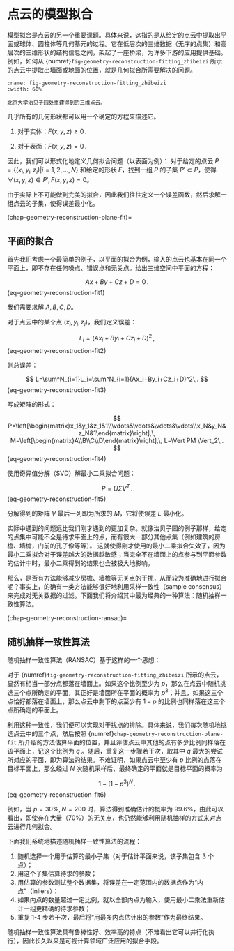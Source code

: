 # 点云的模型拟合


模型拟合是点云的另一个重要课题。具体来说，这指的是从给定的点云中提取出平面或球体、圆柱体等几何基元的过程。它在低层次的三维数据（无序的点集）和高层次的三维形状的结构信息之间，架起了一座桥梁，为许多下游的应用提供基础。
例如，如何从 {numref}`fig-geometry-reconstruction-fitting_zhibeizi` 所示的点云中提取出墙面或地面的位置，就是几何拟合所需要解决的问题。

```{figure} fig/zhibeiziyuan.png
:name: fig-geometry-reconstruction-fitting_zhibeizi
:width: 60%

北京大学治贝子园处重建得到的三维点云。
```

几乎所有的几何形状都可以用一个确定的方程来描述它。

1. 对于实体：$F(x,y,z)\ge0\,.$

2. 对于表面：$F(x,y,z)=0\,.$


因此，我们可以形式化地定义几何拟合问题（以表面为例）：
对于给定的点云 $P=\{(x_i,y_i,z_i)|i=1,2,\dots,N\}$ 和给定的形状 $F$，找到一组 $P$ 的子集 $P'\subset P$，使得 $\forall(x,y,z)\in P',F(x,y,z)=0$。

由于实际上不可能做到完美的拟合，因此我们往往定义一个误差函数，然后求解一组点云的子集，使得误差最小化。

(chap-geometry-reconstruction-plane-fit)=
## 平面的拟合

首先我们考虑一个最简单的例子，以平面的拟合为例，输入的点云也基本在同一个平面上，即不存在任何噪点、错误点和无关点。给出三维空间中平面的方程：

$$
Ax+By+Cz+D=0\,.
$$ (eq-geometry-reconstruction-fit1)

我们需要求解 $A,B,C,D$。

对于点云中的某个点 $(x_i,y_i,z_i)$，我们定义误差：

$$
L_i=(Ax_i+By_i+Cz_i+D)^2\,,
$$ (eq-geometry-reconstruction-fit2)

则总误差：

$$
L=\sum^N_{i=1}L_i=\sum^N_{i=1}(Ax_i+By_i+Cz_i+D)^2\,.
$$ (eq-geometry-reconstruction-fit3)

写成矩阵的形式：

$$
P=\left[\begin{matrix}x_1&y_1&z_1&1\\\vdots&\vdots&\vdots&\vdots\\x_N&y_N&z_N&1\end{matrix}\right],\,
M=\left[\begin{matrix}A\\B\\C\\D\end{matrix}\right],\,
L=\Vert PM \Vert_2\,.
$$ (eq-geometry-reconstruction-fit4)

使用奇异值分解（SVD）解最小二乘拟合问题：

$$
P=U\Sigma V^T\,.
$$ (eq-geometry-reconstruction-fit5)

分解得到的矩阵 $V$ 最后一列即为所求的 $M$，它将使误差 $L$ 最小化。

实际中遇到的问题远比我们刚才遇到的更加复杂。就像治贝子园的例子那样，给定的点集中可能不全是待求平面上的点，而有很大一部分其他点集（例如建筑的房檐、墙檐，门前的孔子像等等）。
这就使得刚才使用的最小二乘拟合失效了，因为最小二乘拟合对于误差越大的数据越敏感；当完全不在墙面上的点参与到平面参数的估计中时，最小二乘得到的结果也会被极大地影响。

那么，是否有方法能够减少房檐、墙檐等无关点的干扰，从而较为准确地进行拟合呢？事实上，的确有一类方法能够很好地利用采样一致性（sample consensus）来完成对无关数据的过滤。下面我们将介绍其中最为经典的一种算法：随机抽样一致性算法。

(chap-geometry-reconstruction-ransac)=
## 随机抽样一致性算法

随机抽样一致性算法（RANSAC）基于这样的一个思想：

对于 {numref}`fig-geometry-reconstruction-fitting_zhibeizi` 所示的点云，显然有相当一部分点都落在墙面上。如果这个比例至少为 $p$，那么在点云中随机挑选三个点所确定的平面，其正好是墙面所在平面的概率为 $p^3$；并且，如果这三个点恰好都落在墙面上，那么点云中剩下的点至少有 $1-p$ 的比例也同样落在这三个点所确定的平面上。

利用这种一致性，我们便可以实现对干扰点的排除。具体来说，我们每次随机地挑选点云中的三个点，然后按照 {numref}`chap-geometry-reconstruction-plane-fit` 所介绍的方法估算平面的位置，并且评估点云中其他的点有多少比例同样落在该平面上，记这个比例为 $q$ 。随后，重复这一步骤若干次，取其中 $q$ 最大的尝试所对应的平面，即为算法的结果。不难证明，如果点云中至少有 $p$ 比例的点落在目标平面上，那么经过 $N$ 次随机采样后，最终确定的平面就是目标平面的概率为

$$
1-(1-p^3)^N \,.
$$ (eq-geometry-reconstruction-fit6)

例如，当 $p=30\%,N=200$ 时，算法得到准确估计的概率为 $99.6\%$，由此可以看出，即使存在大量（$70\%$）的无关点，也仍然能够利用随机抽样的方式来对点云进行几何拟合。

下面我们系统地描述随机抽样一致性算法的流程：

1. 随机选择一个用于估算的最小子集（对于估计平面来说，该子集包含 3 个点）；
2. 用这个子集估算待求的参数；
3. 用估算的参数测试整个数据集，将误差在一定范围内的数据点作为“内点”（inliers）；
4. 如果内点的数量超过一定比例，就以全部内点为输入，使用最小二乘法重新估计一组更精确的待求参数；
5. 重复 1-4 步若干次，最后将“用最多内点估计出的参数”作为最终结果。

随机抽样一致性算法具有鲁棒性好、效率高的特点（不难看出它可以并行化执行），因此长久以来是可视计算领域广泛应用的拟合手段。
